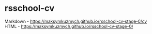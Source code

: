 # rsschool-cv

Markdown - https://maksymkuzmych.github.io/rsschool-cv-stage-0/cv
HTML - https://maksymkuzmych.github.io/rsschool-cv-stage-0/
